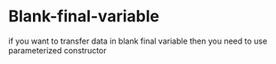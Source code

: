 # Blank-final-variable
if you want to transfer data in blank final variable then you need to use parameterized constructor
